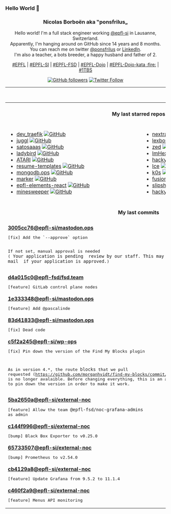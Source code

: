 ### Hello World 👋

<p align="center">
  <!-- use https://avatars.githubusercontent.com/u/176002?v=4 for your default github picture 
  <img src="https://raw.githubusercontent.com/ponsfrilus/ponsfrilus/master/img/ponsfrilus.png" title="Nicolas Borboën aka ‟ponsfrilus„" alt="Nicolas Borboën aka ‟ponsfrilus„" /> -->
  <h3 align="center">
    Nicolas Borboën aka ‟ponsfrilus„
  </h3>
  <p align="center">
    Hello world! I'm a full stack engineer working <a href="https://github.com/epfl-si">@epfl-si</a> in Lausanne, Switzerland.
    <br />Apparently, I'm hanging around on GitHub since 14 years and 8 months.
    <br />You can reach me on twitter <a href="https://twitter.com/ponsfrilus">@ponsfrilus</a> or <a href="http://linkedin.com/in/nicolasborboen">LinkedIn</a>.
    <br />I'm also a teacher, a bots breeder, a happy husband and father of 2.
  </p>
  <p align="center">
    <a href="https://www.epfl.ch">#EPFL</a> | 
    <a href="https://github.com/epfl-si/">#EPFL-SI</a> | 
    <a href="https://github.com/epfl-fsd">#EPFL-FSD</a> | 
    <a href="https://github.com/topics/epfl-dojo">#EPFL-Dojo</a> | 
    <a href="https://github.com/topics/epfl-dojo-kata">#EPFL-Dojo-kata :fire:</a> | 
    <a href="https://en.wikipedia.org/wiki/Indentation_style#Variant:_1TBS_(OTBS)">#1TBS</a>
  </p>
  <p align="center">
    <a href="https://github.com/ponsfrilus"><img alt="GitHub followers" src="https://img.shields.io/github/followers/ponsfrilus?label=Follow%20me%20on%20github&style=social"></a>
    <a href="https://twitter.com/ponsfrilus"><img alt="Twitter Follow" src="https://img.shields.io/twitter/follow/ponsfrilus?label=follow%20me%20on%20twitter&style=social"></a>
  </p>
  </p><hr><table align="center">
<tr>
<td colspan="2" align="center"><h4>My last starred repos</h4></td>
</tr>
<tr>
<td valign="top">
<ul>
<li>
<a href="https://github.com/multiscan/dev_traefik" title="Generic traefik container for development on local machine" target="_blank">dev_traefik</a>&nbsp;<a href="https://github.com/multiscan/dev_traefik" title="Generic traefik container for development on local machine" target="_blank"><img src="https://img.shields.io/github/stars/multiscan/dev_traefik?style=social" alt="GitHub"></a>
</li>
<li>
<a href="https://github.com/HEmile/juggl" title="An interactive, stylable and expandable graph view for Obsidian. Juggl is designed as an advanced 'local' graph view, where you can juggle all your thoughts with ease. " target="_blank">juggl</a>&nbsp;<a href="https://github.com/HEmile/juggl" title="An interactive, stylable and expandable graph view for Obsidian. Juggl is designed as an advanced 'local' graph view, where you can juggle all your thoughts with ease. " target="_blank"><img src="https://img.shields.io/github/stars/HEmile/juggl?style=social" alt="GitHub"></a>
</li>
<li>
<a href="https://github.com/epfl-si/satosaaas" title="Code for satosaaas.epfl.ch" target="_blank">satosaaas</a>&nbsp;<a href="https://github.com/epfl-si/satosaaas" title="Code for satosaaas.epfl.ch" target="_blank"><img src="https://img.shields.io/github/stars/epfl-si/satosaaas?style=social" alt="GitHub"></a>
</li>
<li>
<a href="https://github.com/LadybirdBrowser/ladybird" title="Truly independent web browser" target="_blank">ladybird</a>&nbsp;<a href="https://github.com/LadybirdBrowser/ladybird" title="Truly independent web browser" target="_blank"><img src="https://img.shields.io/github/stars/LadybirdBrowser/ladybird?style=social" alt="GitHub"></a>
</li>
<li>
<a href="https://github.com/epfl-si/ATARI" title="Code source for atari.epfl.ch" target="_blank">ATARI</a>&nbsp;<a href="https://github.com/epfl-si/ATARI" title="Code source for atari.epfl.ch" target="_blank"><img src="https://img.shields.io/github/stars/epfl-si/ATARI?style=social" alt="GitHub"></a>
</li>
<li>
<a href="https://github.com/r-engineeringresumes/resume-templates" title="r/EngineeringResumes Resume Templates" target="_blank">resume-templates</a>&nbsp;<a href="https://github.com/r-engineeringresumes/resume-templates" title="r/EngineeringResumes Resume Templates" target="_blank"><img src="https://img.shields.io/github/stars/r-engineeringresumes/resume-templates?style=social" alt="GitHub"></a>
</li>
<li>
<a href="https://github.com/epfl-si/mongodb.ops" title="Ansible automation and other “ops” assets for the MongoDB hosting service" target="_blank">mongodb.ops</a>&nbsp;<a href="https://github.com/epfl-si/mongodb.ops" title="Ansible automation and other “ops” assets for the MongoDB hosting service" target="_blank"><img src="https://img.shields.io/github/stars/epfl-si/mongodb.ops?style=social" alt="GitHub"></a>
</li>
<li>
<a href="https://github.com/VikParuchuri/marker" title="Convert PDF to markdown quickly with high accuracy" target="_blank">marker</a>&nbsp;<a href="https://github.com/VikParuchuri/marker" title="Convert PDF to markdown quickly with high accuracy" target="_blank"><img src="https://img.shields.io/github/stars/VikParuchuri/marker?style=social" alt="GitHub"></a>
</li>
<li>
<a href="https://github.com/epfl-si/epfl-elements-react" title="React bindings for https://epfl-si.github.io/elements" target="_blank">epfl-elements-react</a>&nbsp;<a href="https://github.com/epfl-si/epfl-elements-react" title="React bindings for https://epfl-si.github.io/elements" target="_blank"><img src="https://img.shields.io/github/stars/epfl-si/epfl-elements-react?style=social" alt="GitHub"></a>
</li>
<li>
<a href="https://github.com/Imbwbl/minesweeper" title="null" target="_blank">minesweeper</a>&nbsp;<a href="https://github.com/Imbwbl/minesweeper" title="null" target="_blank"><img src="https://img.shields.io/github/stars/Imbwbl/minesweeper?style=social" alt="GitHub"></a>
</li>
</ul>
<img width="450" height="1" /></td>
<td valign="top">
<ul>
<li>
<a href="https://github.com/Azecko/nextra" title="Next.js + TailwindCSS + Entra ID Auth boilerplate" target="_blank">nextra</a>&nbsp;<a href="https://github.com/Azecko/nextra" title="Next.js + TailwindCSS + Entra ID Auth boilerplate" target="_blank"><img src="https://img.shields.io/github/stars/Azecko/nextra?style=social" alt="GitHub"></a>
</li>
<li>
<a href="https://github.com/lexbor/lexbor" title="Lexbor is development of an open source HTML Renderer library. https://lexbor.com" target="_blank">lexbor</a>&nbsp;<a href="https://github.com/lexbor/lexbor" title="Lexbor is development of an open source HTML Renderer library. https://lexbor.com" target="_blank"><img src="https://img.shields.io/github/stars/lexbor/lexbor?style=social" alt="GitHub"></a>
</li>
<li>
<a href="https://github.com/zed-industries/zed" title="Code at the speed of thought – Zed is a high-performance, multiplayer code editor from the creators of Atom and Tree-sitter." target="_blank">zed</a>&nbsp;<a href="https://github.com/zed-industries/zed" title="Code at the speed of thought – Zed is a high-performance, multiplayer code editor from the creators of Atom and Tree-sitter." target="_blank"><img src="https://img.shields.io/github/stars/zed-industries/zed?style=social" alt="GitHub"></a>
</li>
<li>
<a href="https://github.com/WerWolv/ImHex" title="🔍 A Hex Editor for Reverse Engineers, Programmers and people who value their retinas when working at 3 AM." target="_blank">ImHex</a>&nbsp;<a href="https://github.com/WerWolv/ImHex" title="🔍 A Hex Editor for Reverse Engineers, Programmers and people who value their retinas when working at 3 AM." target="_blank"><img src="https://img.shields.io/github/stars/WerWolv/ImHex?style=social" alt="GitHub"></a>
</li>
<li>
<a href="https://github.com/PhilippSieber/hackyeaster-2024" title="null" target="_blank">hackyeaster-2024</a>&nbsp;<a href="https://github.com/PhilippSieber/hackyeaster-2024" title="null" target="_blank"><img src="https://img.shields.io/github/stars/PhilippSieber/hackyeaster-2024?style=social" alt="GitHub"></a>
</li>
<li>
<a href="https://github.com/jordanbaird/Ice" title="Powerful menu bar manager for macOS" target="_blank">Ice</a>&nbsp;<a href="https://github.com/jordanbaird/Ice" title="Powerful menu bar manager for macOS" target="_blank"><img src="https://img.shields.io/github/stars/jordanbaird/Ice?style=social" alt="GitHub"></a>
</li>
<li>
<a href="https://github.com/k0sproject/k0s" title="k0s - The Zero Friction Kubernetes" target="_blank">k0s</a>&nbsp;<a href="https://github.com/k0sproject/k0s" title="k0s - The Zero Friction Kubernetes" target="_blank"><img src="https://img.shields.io/github/stars/k0sproject/k0s?style=social" alt="GitHub"></a>
</li>
<li>
<a href="https://github.com/0x2E/fusion" title="A lightweight, self-hosted friendly RSS aggregator and reader" target="_blank">fusion</a>&nbsp;<a href="https://github.com/0x2E/fusion" title="A lightweight, self-hosted friendly RSS aggregator and reader" target="_blank"><img src="https://img.shields.io/github/stars/0x2E/fusion?style=social" alt="GitHub"></a>
</li>
<li>
<a href="https://github.com/panglesd/slipshow" title="An engine for displaying slips, the next-gen version of slides" target="_blank">slipshow</a>&nbsp;<a href="https://github.com/panglesd/slipshow" title="An engine for displaying slips, the next-gen version of slides" target="_blank"><img src="https://img.shields.io/github/stars/panglesd/slipshow?style=social" alt="GitHub"></a>
</li>
<li>
<a href="https://github.com/PhilippSieber/hackyeaster-2021" title="null" target="_blank">hackyeaster-2021</a>&nbsp;<a href="https://github.com/PhilippSieber/hackyeaster-2021" title="null" target="_blank"><img src="https://img.shields.io/github/stars/PhilippSieber/hackyeaster-2021?style=social" alt="GitHub"></a>
</li>
</ul>
<img width="450" height="1" /></td>
</tr>
<tr>
<td colspan="2" align="center"><h4>My last commits</h4></td>
</tr>
<tr>
        <td colspan="2">
          <div><strong><a href="https://api.github.com/repos/epfl-si/mastodon.ops/commits/3005cc767fddd4c90f75db9a60b271aa3b63ea1d" title="2024-09-06T09:26:48.000+02:00" target="_blank">3005cc76</a><a href="https://github.com/epfl-si">@epfl-si</a><a href="https://github.com/epfl-si/mastodon.ops" title="Mastodon server of EPFL">/mastodon.ops</a></strong></div>
          <pre>[fix] Add the `--approve` option

If not set, manual approval is needed (` Your application is pending 
review by our staff. This may take some time. You will receive an e-mail 
if your application is approved.`)</pre>
        </td>
        </tr><tr>
        <td colspan="2">
          <div><strong><a href="https://api.github.com/repos/epfl-fsd/fsd.team/commits/d4a015c056265f5d2c3889516b8b557d41be5b35" title="2024-09-05T11:16:18.000+02:00" target="_blank">d4a015c0</a><a href="https://github.com/epfl-fsd">@epfl-fsd</a><a href="https://github.com/epfl-fsd/fsd.team" title="null">/fsd.team</a></strong></div>
          <pre>[feature] GitLab control plane nodes</pre>
        </td>
        </tr><tr>
        <td colspan="2">
          <div><strong><a href="https://api.github.com/repos/epfl-si/mastodon.ops/commits/1e3333487d96a960e9a6bb6e55205fdf22871cd4" title="2024-09-04T16:26:42.000+02:00" target="_blank">1e333348</a><a href="https://github.com/epfl-si">@epfl-si</a><a href="https://github.com/epfl-si/mastodon.ops" title="Mastodon server of EPFL">/mastodon.ops</a></strong></div>
          <pre>[feature] Add @pascalinde</pre>
        </td>
        </tr><tr>
        <td colspan="2">
          <div><strong><a href="https://api.github.com/repos/epfl-si/mastodon.ops/commits/83d4183356a6cad89cb13087690dc60b4474d1fb" title="2024-09-04T16:20:43.000+02:00" target="_blank">83d41833</a><a href="https://github.com/epfl-si">@epfl-si</a><a href="https://github.com/epfl-si/mastodon.ops" title="Mastodon server of EPFL">/mastodon.ops</a></strong></div>
          <pre>[fix] Dead code</pre>
        </td>
        </tr><tr>
        <td colspan="2">
          <div><strong><a href="https://api.github.com/repos/epfl-si/wp-ops/commits/c5f2a245015e519e469fe9a36cd6f4e150d995c0" title="2024-08-28T11:02:10.000+02:00" target="_blank">c5f2a245</a><a href="https://github.com/epfl-si">@epfl-si</a><a href="https://github.com/epfl-si/wp-ops" title="DevOps infrastructure for the WordPress-at-EFPL project">/wp-ops</a></strong></div>
          <pre>[fix] Pin down the version of the Find My Blocks plugin

As in version 4.*, the route `blocks` that we pull requested 
(https://github.com/morganhvidt/find-my-blocks/commit/0e7e68414c59d9a5bb3eed74d87b542b80c3c776) 
is no longer avalaible. Before changing everything, this is an attempt 
to pin down the version in order to make it work.</pre>
        </td>
        </tr><tr>
        <td colspan="2">
          <div><strong><a href="https://api.github.com/repos/epfl-si/external-noc/commits/5ba2650a0b3ad2c32841b7d434a45573dee6ca74" title="2024-08-27T18:18:34.000+02:00" target="_blank">5ba2650a</a><a href="https://github.com/epfl-si">@epfl-si</a><a href="https://github.com/epfl-si/external-noc" title="External Network Operations Center for EPFL SI ISAS-FSD">/external-noc</a></strong></div>
          <pre>[feature] Allow the team `@epfl-fsd/noc-grafana-admins` as admin</pre>
        </td>
        </tr><tr>
        <td colspan="2">
          <div><strong><a href="https://api.github.com/repos/epfl-si/external-noc/commits/c144f99606e99b2c6808aa910752316aed50240b" title="2024-08-27T18:17:42.000+02:00" target="_blank">c144f996</a><a href="https://github.com/epfl-si">@epfl-si</a><a href="https://github.com/epfl-si/external-noc" title="External Network Operations Center for EPFL SI ISAS-FSD">/external-noc</a></strong></div>
          <pre>[bump] Black Box Exporter to v0.25.0</pre>
        </td>
        </tr><tr>
        <td colspan="2">
          <div><strong><a href="https://api.github.com/repos/epfl-si/external-noc/commits/657335075274c58cbe955b5d5bab8e10855c6eff" title="2024-08-27T18:17:21.000+02:00" target="_blank">65733507</a><a href="https://github.com/epfl-si">@epfl-si</a><a href="https://github.com/epfl-si/external-noc" title="External Network Operations Center for EPFL SI ISAS-FSD">/external-noc</a></strong></div>
          <pre>[bump] Prometheus to v2.54.0</pre>
        </td>
        </tr><tr>
        <td colspan="2">
          <div><strong><a href="https://api.github.com/repos/epfl-si/external-noc/commits/cb4129a83556d3128f5b1437829116858b80eccb" title="2024-08-27T14:33:38.000+02:00" target="_blank">cb4129a8</a><a href="https://github.com/epfl-si">@epfl-si</a><a href="https://github.com/epfl-si/external-noc" title="External Network Operations Center for EPFL SI ISAS-FSD">/external-noc</a></strong></div>
          <pre>[feature] Update Grafana from 9.5.2 to 11.1.4</pre>
        </td>
        </tr><tr>
        <td colspan="2">
          <div><strong><a href="https://api.github.com/repos/epfl-si/external-noc/commits/c460f2a921c3f0a223f6c8acf0e202b3b8cc812e" title="2024-08-27T14:06:27.000+02:00" target="_blank">c460f2a9</a><a href="https://github.com/epfl-si">@epfl-si</a><a href="https://github.com/epfl-si/external-noc" title="External Network Operations Center for EPFL SI ISAS-FSD">/external-noc</a></strong></div>
          <pre>[feature] Menus API monitoring</pre>
        </td>
        </tr><tfoot>
<tr>
<td colspan="2" align="right">
<img width="900" height="1" />
<small>⏰ Updated on Fri, 06 Sep 2024 13:45:10 GMT</small>
</td>
</tr>
</tfoot>
<br />
</table>

